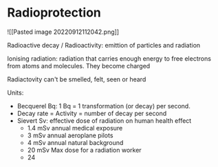 # Radioprotection

![[Pasted image 20220912112042.png]]

Radioactive decay / Radioactivity: emittion of particles and radiation

Ionising radiation: radiation that carries enough energy to free electrons from atoms and molecules. They become charged

Radiactovity can't be smelled, felt, seen or heard

Units:
* Becquerel Bq: 1 Bq = 1 transformation (or decay) per second.
* Decay rate = Activity = number of decay per second
* Sievert Sv: effective dose of radiation on human health effect
	* 1.4 mSv annual medical exposure
	* 3 mSv annual aeroplane pilots
	* 4 mSv annual natural background
	* 20 mSv Max dose for a radiation worker
	* 24